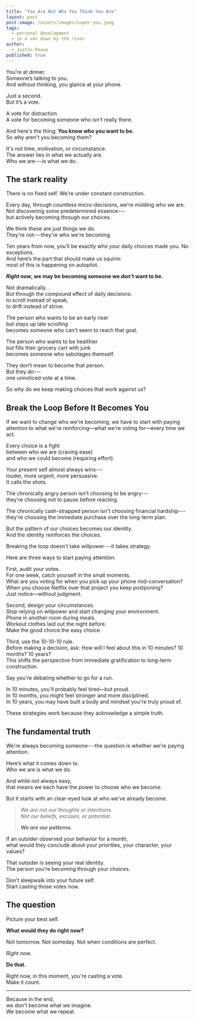 ```yaml
---
title: "You Are Not Who You Think You Are"
layout: post
post-image: /assets/images/super-you.jpeg
tags:
  - personal development
  - in a van down by the river
author:
  - Justin Pease
published: true
---
```


You’re at dinner.  
Someone’s talking to you.  
And without thinking, you glance at your phone.

Just a second.  
But it’s a vote.

A vote for distraction.  
A vote for becoming someone who isn't really there.

And here's the thing: **You know who you want to be.**  
So why aren't you becoming them?

It's not time, motivation, or circumstance.  
The answer lies in what we actually are.  
Who we are---is what we do.

## The stark reality

There is no fixed self. We're under constant construction.

Every day, through countless micro-decisions, we're molding who we are.  
Not discovering some predetermined essence---  
but actively becoming through our choices.

We think these are just things we do.  
They're not---they're who we're becoming.

Ten years from now, you’ll be exactly who your daily choices made you. No exceptions.  
And here’s the part that should make us squirm:  
most of this is happening on autopilot.

**_Right now_, we may be becoming someone we don't want to be.**

Not dramatically.  
But through the compound effect of daily decisions:  
to scroll instead of speak,  
to drift instead of strive.

The person who wants to be an early riser  
but stays up late scrolling  
becomes someone who can't seem to reach that goal.

The person who wants to be healthier  
but fills their grocery cart with junk  
becomes someone who sabotages themself.

They don’t mean to become that person.  
But they do---  
one unnoticed vote at a time.

So why do we keep making choices that work against us?

## Break the Loop Before It Becomes You

If we want to change who we're becoming, we have to start with paying attention to what we're reinforcing—what we're voting for—every time we act.

Every choice is a fight  
between who we are (craving ease)  
and who we could become (requiring effort).

Your present self almost always wins---  
louder, more urgent, more persuasive.  
It calls the shots.

The chronically angry person isn't choosing to be angry---  
they're choosing not to pause before reacting.

The chronically cash-strapped person isn't choosing financial hardship---  
they're choosing the immediate purchase over the long-term plan.

But the pattern of our choices becomes our identity.  
And the identity reinforces the choices.

Breaking the loop doesn’t take willpower---it takes strategy.

Here are three ways to start paying attention:

First, audit your votes.  
For one week, catch yourself in the small moments.  
What are you voting for when you pick up your phone mid-conversation?  
When you choose Netflix over that project you keep postponing?  
Just notice—without judgment.

Second, design your circumstances.  
Stop relying on willpower and start changing your environment.  
Phone in another room during meals.  
Workout clothes laid out the night before.  
Make the good choice the easy choice.

Third, use the 10-10-10 rule.  
Before making a decision, ask: How will I feel about this in 10 minutes? 10 months? 10 years?  
This shifts the perspective from immediate gratification to long-term construction.

Say you're debating whether to go for a run.

In 10 minutes, you'll probably feel tired—but proud.  
In 10 months, you might feel stronger and more disciplined.  
In 10 years, you may have built a body and mindset you're truly proud of.

These strategies work because they acknowledge a simple truth.

## The fundamental truth

We're always becoming someone---the question is whether we're paying attention.

Here’s what it comes down to.  
Who we are is what we do.

And while not always easy,  
that means we each have the power to choose who we become.

But it starts with an clear-eyed look at who we've already become.

> _We are not our thoughts or intentions._  
> _Not our beliefs, excuses, or potential._
>
> **_We are our patterns._**

If an outsider observed your behavior for a month,  
what would they conclude about your priorities, your character, your values?

That outsider is seeing your real identity.  
The person you’re becoming through your choices.

Don't sleepwalk into your future self.  
Start casting those votes now.

## The question

Picture your best self.

**What would they do right now?**

Not tomorrow.
Not someday.
Not when conditions are perfect.

_Right now._

**Do that.**

Right now, in this moment, you're casting a vote.  
Make it count.

---

Because in the end,  
we don't become what we imagine.  
We become what we repeat.
